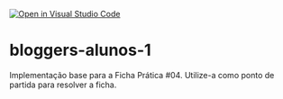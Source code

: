 [![Open in Visual Studio Code](https://classroom.github.com/assets/open-in-vscode-718a45dd9cf7e7f842a935f5ebbe5719a5e09af4491e668f4dbf3b35d5cca122.svg)](https://classroom.github.com/online_ide?assignment_repo_id=14188102&assignment_repo_type=AssignmentRepo)
# bloggers-alunos-1
Implementação base para a Ficha Prática #04. Utilize-a como ponto de partida para resolver a ficha.
